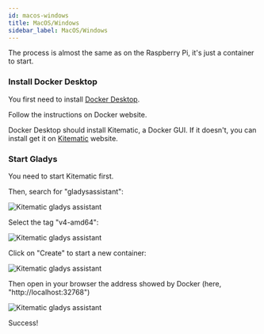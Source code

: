 ```yaml
---
id: macos-windows
title: MacOS/Windows
sidebar_label: MacOS/Windows
---
```


The process is almost the same as on the Raspberry Pi, it's just a container to start.

### Install Docker Desktop

You first need to install [Docker Desktop](https://www.docker.com/products/docker-desktop).

Follow the instructions on Docker website.

Docker Desktop should install Kitematic, a Docker GUI. If it doesn't, you can install get it on [Kitematic](https://kitematic.com/) website.

### Start Gladys

You need to start Kitematic first.

Then, search for "gladysassistant":

<img src="/en/img/docs/installation/docker-desktop/kitematic-gladysassistant.png" alt="Kitematic gladys assistant"  />

Select the tag "v4-amd64":

<img src="/en/img/docs/installation/docker-desktop/kitematic-select-tag.png" alt="Kitematic gladys assistant"  />

Click on "Create" to start a new container:

<img src="/en/img/docs/installation/docker-desktop/kitematic-start-gladys.png" alt="Kitematic gladys assistant"  />

Then open in your browser the address showed by Docker (here, "http://localhost:32768")

<img src="/en/img/docs/installation/docker-desktop/kitematic-success.png" alt="Kitematic gladys assistant"  />

Success!
